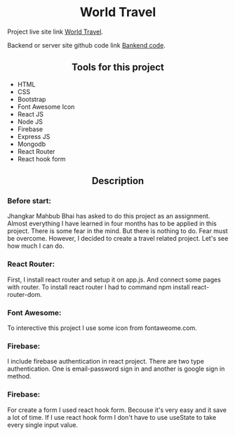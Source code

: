 <h1 align="center">World Travel</h1>

Project live site link [World Travel](https://github.com/facebook/create-react-app).

Backend or server site github code link [Bankend code](https://github.com/facebook/create-react-app).

<h2 align="center">Tools for this project</h2>

* HTML
* CSS
* Bootstrap
* Font Awesome Icon
* React JS
* Node JS
* Firebase
* Express JS
* Mongodb
* React Router
* React hook form

<h2 align="center">Description</h2>

<h3>Before start:</h3>

Jhangkar Mahbub Bhai has asked to do this project as an assignment. Almost everything I have learned in four months has to be applied in this project. There is some fear in the mind. But there is nothing to do. Fear must be overcome. However, I decided to create a travel related project. Let's see how much I can do.

<h3>React Router:</h3>

First, I install react router and setup it on app.js. And connect some pages with router. To install react router I had to command npm install react-router-dom.

<h3>Font Awesome:</h3>

To interective this project I use some icon from fontaweome.com.

<h3>Firebase:</h3>

I include firebase authentication in react project. There are two type authentication. One is email-password sign in and another is google sign in method.

<h3>Firebase:</h3>

For create a form I used react hook form. Becouse it's very easy and it save a lot of time. If I use react hook form I don't have to use useState to take every single input value.